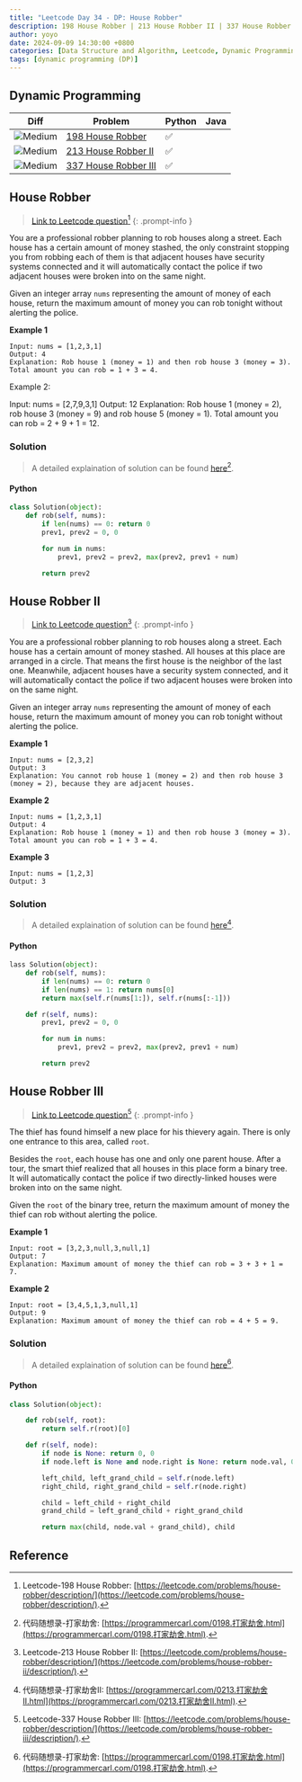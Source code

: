 ```yaml
---
title: "Leetcode Day 34 - DP: House Robber"
description: 198 House Robber | 213 House Robber II | 337 House Robber III
author: yoyo
date: 2024-09-09 14:30:00 +0800
categories: [Data Structure and Algorithm, Leetcode, Dynamic Programming]
tags: [dynamic programming (DP)]
---
```


## Dynamic Programming

| Diff                                                                                                | Problem                                                                                 | Python | Java |
|-----------------------------------------------------------------------------------------------------|-----------------------------------------------------------------------------------------|--------|--------|
| ![Medium](https://img.shields.io/badge/Medium-yellow)                                               | [198 House Robber](#house-robber)                                                    |✅      |        |
| ![Medium](https://img.shields.io/badge/Medium-yellow)                                               | [213 House Robber II](#house-robber-ii)                                         |✅      |        |
| ![Medium](https://img.shields.io/badge/Medium-yellow)                                               | [337 House Robber III](#house-robber-iii)                                        |✅      |        |


## House Robber

> [Link to Leetcode question](https://leetcode.com/problems/house-robber/description/)[^hb]
{: .prompt-info }

You are a professional robber planning to rob houses along a street. Each house has a certain amount of money stashed, the only constraint stopping you from robbing each of them is that adjacent houses have security systems connected and it will automatically contact the police if two adjacent houses were broken into on the same night.

Given an integer array `nums` representing the amount of money of each house, return the maximum amount of money you can rob tonight without alerting the police.

**Example 1**

```
Input: nums = [1,2,3,1]
Output: 4
Explanation: Rob house 1 (money = 1) and then rob house 3 (money = 3).
Total amount you can rob = 1 + 3 = 4.
```

Example 2:

Input: nums = [2,7,9,3,1]
Output: 12
Explanation: Rob house 1 (money = 2), rob house 3 (money = 9) and rob house 5 (money = 1).
Total amount you can rob = 2 + 9 + 1 = 12.

### Solution

> A detailed explaination of solution can be found [here](https://programmercarl.com/0198.打家劫舍.html)[^hbSolution].

#### Python

```python
class Solution(object):
    def rob(self, nums):
        if len(nums) == 0: return 0
        prev1, prev2 = 0, 0  

        for num in nums:
            prev1, prev2 = prev2, max(prev2, prev1 + num) 

        return prev2
```


## House Robber II

> [Link to Leetcode question](https://leetcode.com/problems/house-robber-ii/description/)[^hbii]
{: .prompt-info }

You are a professional robber planning to rob houses along a street. Each house has a certain amount of money stashed. All houses at this place are arranged in a circle. That means the first house is the neighbor of the last one. Meanwhile, adjacent houses have a security system connected, and it will automatically contact the police if two adjacent houses were broken into on the same night.

Given an integer array `nums` representing the amount of money of each house, return the maximum amount of money you can rob tonight without alerting the police.

**Example 1**

```
Input: nums = [2,3,2]
Output: 3
Explanation: You cannot rob house 1 (money = 2) and then rob house 3 (money = 2), because they are adjacent houses.
```

**Example 2**

```
Input: nums = [1,2,3,1]
Output: 4
Explanation: Rob house 1 (money = 1) and then rob house 3 (money = 3).
Total amount you can rob = 1 + 3 = 4.
```

**Example 3**

```
Input: nums = [1,2,3]
Output: 3
```

### Solution

> A detailed explaination of solution can be found [here](https://programmercarl.com/0213.打家劫舍II.html)[^hbiiSolution].

#### Python

```python
lass Solution(object):
    def rob(self, nums):
        if len(nums) == 0: return 0
        if len(nums) == 1: return nums[0]
        return max(self.r(nums[1:]), self.r(nums[:-1]))

    def r(self, nums):
        prev1, prev2 = 0, 0  

        for num in nums:
            prev1, prev2 = prev2, max(prev2, prev1 + num) 

        return prev2
```


## House Robber III

> [Link to Leetcode question](https://leetcode.com/problems/house-robber-iii/description/)[^hbiii]
{: .prompt-info }

The thief has found himself a new place for his thievery again. There is only one entrance to this area, called `root`.

Besides the `root`, each house has one and only one parent house. After a tour, the smart thief realized that all houses in this place form a binary tree. It will automatically contact the police if two directly-linked houses were broken into on the same night.

Given the `root` of the binary tree, return the maximum amount of money the thief can rob without alerting the police.

**Example 1**

[image]: house-robber-iii-example-1

```
Input: root = [3,2,3,null,3,null,1]
Output: 7
Explanation: Maximum amount of money the thief can rob = 3 + 3 + 1 = 7.
```

**Example 2**

[image]: house-robber-iii-example-2

```
Input: root = [3,4,5,1,3,null,1]
Output: 9
Explanation: Maximum amount of money the thief can rob = 4 + 5 = 9.
```


### Solution

> A detailed explaination of solution can be found [here](https://programmercarl.com/0337.打家劫舍.html#)[^hbSolution].

#### Python

```python
class Solution(object):

    def rob(self, root):
        return self.r(root)[0]

    def r(self, node):
        if node is None: return 0, 0
        if node.left is None and node.right is None: return node.val, 0

        left_child, left_grand_child = self.r(node.left)
        right_child, right_grand_child = self.r(node.right)

        child = left_child + right_child
        grand_child = left_grand_child + right_grand_child

        return max(child, node.val + grand_child), child
```


## Reference

[^hb]:Leetcode-198 House Robber: [https://leetcode.com/problems/house-robber/description/](https://leetcode.com/problems/house-robber/description/).
[^hbSolution]:代码随想录-打家劫舍: [https://programmercarl.com/0198.打家劫舍.html](https://programmercarl.com/0198.打家劫舍.html).
[^hbii]:Leetcode-213 House Robber II: [https://leetcode.com/problems/house-robber/description/](https://leetcode.com/problems/house-robber-ii/description/).
[^hbiiSolution]:代码随想录-打家劫舍II: [https://programmercarl.com/0213.打家劫舍II.html](https://programmercarl.com/0213.打家劫舍II.html).
[^hbiii]:Leetcode-337 House Robber III: [https://leetcode.com/problems/house-robber/description/](https://leetcode.com/problems/house-robber-iii/description/).
[^hbiiiSolution]:代码随想录-打家劫舍III: [https://programmercarl.com/0198.打家劫舍III.html](https://programmercarl.com/0337.打家劫舍OOO.html).
